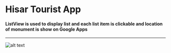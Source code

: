 # Hisar Tourist App
#### ListView is used to display list and each list item is clickable and location of monument is show on Google Apps
---

![alt text]("https://github.com/bharatgupta99/hisar-tourist/blob/master/tourist_app.png")
